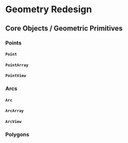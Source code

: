 # Geometry Redesign

## Core Objects / Geometric Primitives


### Points

#### `Point`

#### `PointArray`

#### `PointView`

### Arcs

#### `Arc`

#### `ArcArray`

#### `ArcView`

### Polygons

